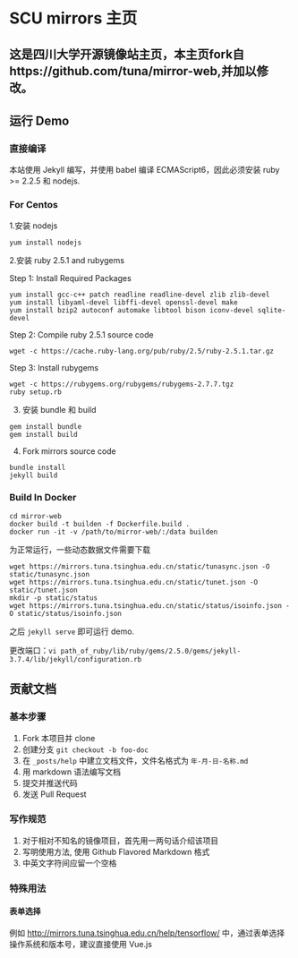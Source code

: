 # SCU mirrors 主页
## 这是四川大学开源镜像站主页，本主页fork自https://github.com/tuna/mirror-web,并加以修改。

## 运行 Demo

### 直接编译

本站使用 Jekyll 编写，并使用 babel 编译 ECMAScript6，因此必须安装 ruby >= 2.2.5 和 nodejs.

### For Centos
1.安装 nodejs
```
yum install nodejs
```
2.安装 ruby 2.5.1 and rubygems

Step 1: Install Required Packages
```
yum install gcc-c++ patch readline readline-devel zlib zlib-devel
yum install libyaml-devel libffi-devel openssl-devel make
yum install bzip2 autoconf automake libtool bison iconv-devel sqlite-devel
```
Step 2: Compile ruby 2.5.1 source code
```
wget -c https://cache.ruby-lang.org/pub/ruby/2.5/ruby-2.5.1.tar.gz
```
Step 3: Install rubygems
```
wget -c https://rubygems.org/rubygems/rubygems-2.7.7.tgz
ruby setup.rb
```
3. 安装 bundle 和 build
```
gem install bundle
gem install build
```
4. Fork mirrors source code

```
bundle install
jekyll build
```

### Build In Docker
```
cd mirror-web
docker build -t builden -f Dockerfile.build .
docker run -it -v /path/to/mirror-web/:/data builden
```

为正常运行，一些动态数据文件需要下载

```
wget https://mirrors.tuna.tsinghua.edu.cn/static/tunasync.json -O static/tunasync.json
wget https://mirrors.tuna.tsinghua.edu.cn/static/tunet.json -O static/tunet.json
mkdir -p static/status
wget https://mirrors.tuna.tsinghua.edu.cn/static/status/isoinfo.json -O static/status/isoinfo.json
```

之后 `jekyll serve` 即可运行 demo.

更改端口：`vi path_of_ruby/lib/ruby/gems/2.5.0/gems/jekyll-3.7.4/lib/jekyll/configuration.rb`

## 贡献文档

### 基本步骤

1. Fork 本项目并 clone
2. 创建分支 `git checkout -b foo-doc`
3. 在 `_posts/help` 中建立文档文件，文件名格式为 `年-月-日-名称.md`
4. 用 markdown 语法编写文档
5. 提交并推送代码
6. 发送 Pull Request

### 写作规范

1. 对于相对不知名的镜像项目，首先用一两句话介绍该项目
2. 写明使用方法, 使用 Github Flavored Markdown 格式
3. 中英文字符间应留一个空格

### 特殊用法

#### 表单选择
例如 <http://mirrors.tuna.tsinghua.edu.cn/help/tensorflow/> 中，通过表单选择操作系统和版本号，建议直接使用 Vue.js
